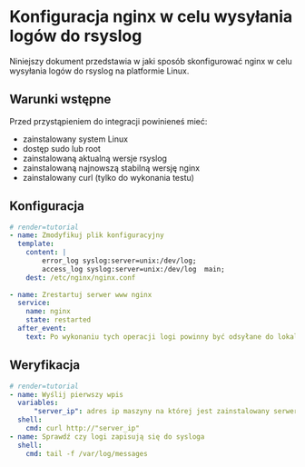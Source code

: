 # Konfiguracja nginx w celu wysyłania logów do rsyslog

Niniejszy dokument przedstawia w jaki sposób skonfigurować nginx w celu wysyłania logów do rsyslog na platformie Linux.

## Warunki wstępne

Przed przystąpieniem do integracji powinieneś mieć:

* zainstalowany system Linux
* dostęp sudo lub root
* zainstalowaną aktualną wersje rsyslog
* zainstalowaną najnowszą stabilną wersję nginx
* zainstalowany curl (tylko do wykonania testu)

## Konfiguracja

```yaml
# render=tutorial
- name: Zmodyfikuj plik konfiguracyjny
  template:
    content: | 
        error_log syslog:server=unix:/dev/log;
        access_log syslog:server=unix:/dev/log  main;
    dest: /etc/nginx/nginx.conf
   
- name: Zrestartuj serwer www nginx
  service:
    name: nginx
    state: restarted
  after_event:
    text: Po wykonaniu tych operacji logi powinny być odsyłane do lokalnego sysloga.
```

## Weryfikacja
  
```yaml
# render=tutorial
- name: Wyślij pierwszy wpis  
  variables:
      "server_ip": adres ip maszyny na której jest zainstalowany serwer www
  shell:
    cmd: curl http://"server_ip"
- name: Sprawdź czy logi zapisują się do sysloga
  shell:
    cmd: tail -f /var/log/messages
```
